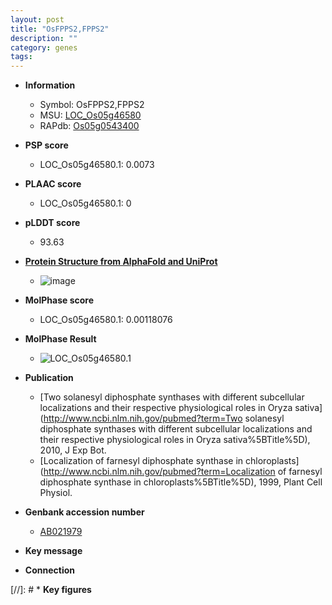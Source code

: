 ```yaml
---
layout: post
title: "OsFPPS2,FPPS2"
description: ""
category: genes
tags: 
---
```


* **Information**  
    + Symbol: OsFPPS2,FPPS2  
    + MSU: [LOC_Os05g46580](http://rice.plantbiology.msu.edu/cgi-bin/ORF_infopage.cgi?orf=LOC_Os05g46580)  
    + RAPdb: [Os05g0543400](http://rapdb.dna.affrc.go.jp/viewer/gbrowse_details/irgsp1?name=Os05g0543400)  

* **PSP score**  
    + LOC_Os05g46580.1: 0.0073 

* **PLAAC score**  
    + LOC_Os05g46580.1: 0 

* **pLDDT score**
    + 93.63

* **[Protein Structure from AlphaFold and UniProt](https://www.uniprot.org/uniprotkb/Q65XM9/entry#structure)**
    + ![image](https://ricepsp.github.io/images/Q6/AF-Q65XM9-F1.png)

* **MolPhase score**
    + LOC_Os05g46580.1: 0.00118076

* **MolPhase Result**
    + ![LOC_Os05g46580.1](https://304243504.github.io/Pictures/LOC_Os05g/LOC_Os05g46580.1.png)

* **Publication**  
    + [Two solanesyl diphosphate synthases with different subcellular localizations and their respective physiological roles in Oryza sativa](http://www.ncbi.nlm.nih.gov/pubmed?term=Two solanesyl diphosphate synthases with different subcellular localizations and their respective physiological roles in Oryza sativa%5BTitle%5D), 2010, J Exp Bot.
    + [Localization of farnesyl diphosphate synthase in chloroplasts](http://www.ncbi.nlm.nih.gov/pubmed?term=Localization of farnesyl diphosphate synthase in chloroplasts%5BTitle%5D), 1999, Plant Cell Physiol.

* **Genbank accession number**  
    + [AB021979](http://www.ncbi.nlm.nih.gov/nuccore/AB021979)

* **Key message**  

* **Connection**  

[//]: # * **Key figures**  


